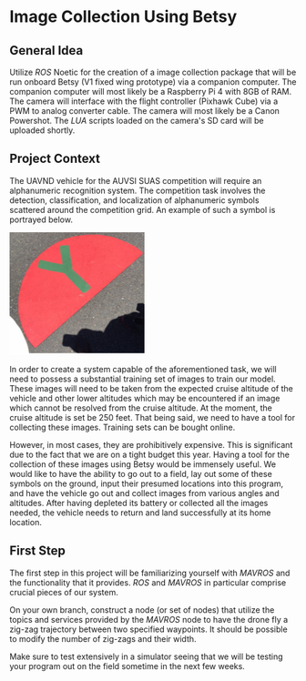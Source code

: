 # Image Collection Using Betsy

## General Idea

Utilize *ROS* Noetic for the creation of a image collection package that will be run onboard Betsy (V1 fixed wing prototype) via a companion computer. The companion computer will most likely be a Raspberry Pi 4 with 8GB of RAM. The camera will interface with the flight controller (Pixhawk Cube) via a PWM to analog converter cable. The camera will most likely be a Canon Powershot. The *LUA* scripts loaded on the camera's SD card will be uploaded shortly. 

## Project Context

The UAVND vehicle for the AUVSI SUAS competition will require an alphanumeric recognition system. The competition task involves the detection, classification, and localization of alphanumeric symbols scattered around the competition grid. An example of such a symbol is portrayed below. 

![This is an example of an alphanumeric symbol](https://github.com/UAVND/Betsy-Image-Collection/blob/master/images/AlphanumericExample.jpg?raw=true)

In order to create a system capable of the aforementioned task, we will need to possess a substantial training set of images to train our model. These images will need to be taken from the expected cruise altitude of the vehicle and other lower altitudes which may be encountered if an image which cannot be resolved from the cruise altitude. At the moment,  the cruise altitude is set be 250 feet. That being said, we need to have a tool for collecting these images. Training sets can be bought online. 

However, in most cases, they are prohibitively expensive. This is significant due to the fact that we are on a tight budget this year. Having a tool for the collection of these images using Betsy would be immensely useful. We would like to have the ability to go out to a field, lay out some of these symbols on the ground, input their presumed locations into this program, and have the vehicle go out and collect images from various angles and altitudes. After having depleted its battery or collected all the images needed, the vehicle needs to return and land successfully at its home location. 

## First Step 
The first step in this project will be familiarizing yourself with *MAVROS* and the functionality that it provides. *ROS* and *MAVROS* in particular comprise crucial pieces of our system. 

On your own branch, construct a node (or set of nodes) that utilize the topics and services provided by the *MAVROS* node to have the drone fly a zig-zag trajectory between two specified waypoints. It should be possible to modify the number of zig-zags and their width. 

Make sure to test extensively in a simulator seeing that we will be testing your program out on the field sometime in the next few weeks. 



